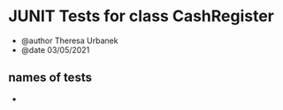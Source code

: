 # JUNIT Tests for class CashRegister #

- @author Theresa Urbanek
- @date 03/05/2021

## names of tests ##
- 